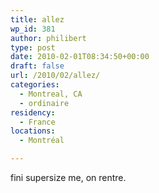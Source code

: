 ```yaml
---
title: allez
wp_id: 381
author: philibert
type: post
date: 2010-02-01T08:34:50+00:00
draft: false
url: /2010/02/allez/
categories:
  - Montreal, CA
  - ordinaire
residency:
  - France
locations:
  - Montréal

---
```

fini supersize me, on rentre.